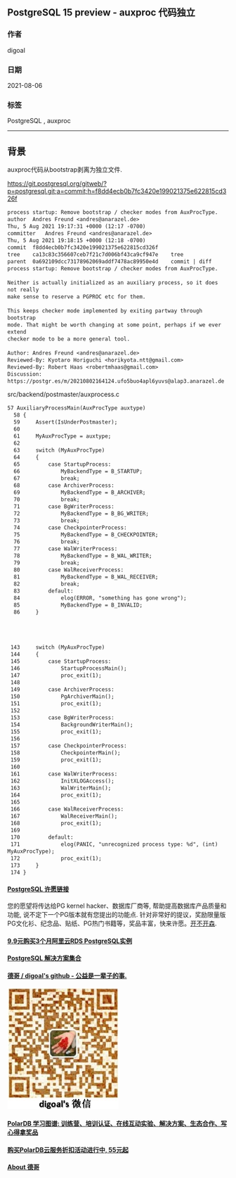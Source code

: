 ## PostgreSQL 15 preview - auxproc 代码独立     
      
### 作者      
digoal      
      
### 日期      
2021-08-06      
      
### 标签      
PostgreSQL , auxproc        
      
----      
      
## 背景   
auxproc代码从bootstrap剥离为独立文件.       
    
https://git.postgresql.org/gitweb/?p=postgresql.git;a=commit;h=f8dd4ecb0b7fc3420e199021375e622815cd326f    
    
```    
process startup: Remove bootstrap / checker modes from AuxProcType.    
author	Andres Freund <andres@anarazel.de>	    
Thu, 5 Aug 2021 19:17:31 +0000 (12:17 -0700)    
committer	Andres Freund <andres@anarazel.de>	    
Thu, 5 Aug 2021 19:18:15 +0000 (12:18 -0700)    
commit	f8dd4ecb0b7fc3420e199021375e622815cd326f    
tree	ca13c83c356607ceb7f21c7d006bf43ca9cf947e	tree    
parent	0a692109dcc73178962069addf7478ac89950e4d	commit | diff    
process startup: Remove bootstrap / checker modes from AuxProcType.    
    
Neither is actually initialized as an auxiliary process, so it does not really    
make sense to reserve a PGPROC etc for them.    
    
This keeps checker mode implemented by exiting partway through bootstrap    
mode. That might be worth changing at some point, perhaps if we ever extend    
checker mode to be a more general tool.    
    
Author: Andres Freund <andres@anarazel.de>    
Reviewed-By: Kyotaro Horiguchi <horikyota.ntt@gmail.com>    
Reviewed-By: Robert Haas <robertmhaas@gmail.com>    
Discussion: https://postgr.es/m/20210802164124.ufo5buo4apl6yuvs@alap3.anarazel.de    
```    
    
src/backend/postmaster/auxprocess.c    
    
    
```    
57 AuxiliaryProcessMain(AuxProcType auxtype)    
  58 {    
  59     Assert(IsUnderPostmaster);    
  60     
  61     MyAuxProcType = auxtype;    
  62     
  63     switch (MyAuxProcType)    
  64     {    
  65         case StartupProcess:    
  66             MyBackendType = B_STARTUP;    
  67             break;    
  68         case ArchiverProcess:    
  69             MyBackendType = B_ARCHIVER;    
  70             break;    
  71         case BgWriterProcess:    
  72             MyBackendType = B_BG_WRITER;    
  73             break;    
  74         case CheckpointerProcess:    
  75             MyBackendType = B_CHECKPOINTER;    
  76             break;    
  77         case WalWriterProcess:    
  78             MyBackendType = B_WAL_WRITER;    
  79             break;    
  80         case WalReceiverProcess:    
  81             MyBackendType = B_WAL_RECEIVER;    
  82             break;    
  83         default:    
  84             elog(ERROR, "something has gone wrong");    
  85             MyBackendType = B_INVALID;    
  86     }    
    
    
    
    
 143     switch (MyAuxProcType)    
 144     {    
 145         case StartupProcess:    
 146             StartupProcessMain();    
 147             proc_exit(1);    
 148     
 149         case ArchiverProcess:    
 150             PgArchiverMain();    
 151             proc_exit(1);    
 152     
 153         case BgWriterProcess:    
 154             BackgroundWriterMain();    
 155             proc_exit(1);    
 156     
 157         case CheckpointerProcess:    
 158             CheckpointerMain();    
 159             proc_exit(1);    
 160     
 161         case WalWriterProcess:    
 162             InitXLOGAccess();    
 163             WalWriterMain();    
 164             proc_exit(1);    
 165     
 166         case WalReceiverProcess:    
 167             WalReceiverMain();    
 168             proc_exit(1);    
 169     
 170         default:    
 171             elog(PANIC, "unrecognized process type: %d", (int) MyAuxProcType);    
 172             proc_exit(1);    
 173     }    
 174 }    
```    
    
  
#### [PostgreSQL 许愿链接](https://github.com/digoal/blog/issues/76 "269ac3d1c492e938c0191101c7238216")
您的愿望将传达给PG kernel hacker、数据库厂商等, 帮助提高数据库产品质量和功能, 说不定下一个PG版本就有您提出的功能点. 针对非常好的提议，奖励限量版PG文化衫、纪念品、贴纸、PG热门书籍等，奖品丰富，快来许愿。[开不开森](https://github.com/digoal/blog/issues/76 "269ac3d1c492e938c0191101c7238216").  
  
  
#### [9.9元购买3个月阿里云RDS PostgreSQL实例](https://www.aliyun.com/database/postgresqlactivity "57258f76c37864c6e6d23383d05714ea")
  
  
#### [PostgreSQL 解决方案集合](https://yq.aliyun.com/topic/118 "40cff096e9ed7122c512b35d8561d9c8")
  
  
#### [德哥 / digoal's github - 公益是一辈子的事.](https://github.com/digoal/blog/blob/master/README.md "22709685feb7cab07d30f30387f0a9ae")
  
  
![digoal's wechat](../pic/digoal_weixin.jpg "f7ad92eeba24523fd47a6e1a0e691b59")
  
  
#### [PolarDB 学习图谱: 训练营、培训认证、在线互动实验、解决方案、生态合作、写心得拿奖品](https://www.aliyun.com/database/openpolardb/activity "8642f60e04ed0c814bf9cb9677976bd4")
  
  
#### [购买PolarDB云服务折扣活动进行中, 55元起](https://www.aliyun.com/activity/new/polardb-yunparter?userCode=bsb3t4al "e0495c413bedacabb75ff1e880be465a")
  
  
#### [About 德哥](https://github.com/digoal/blog/blob/master/me/readme.md "a37735981e7704886ffd590565582dd0")
  
